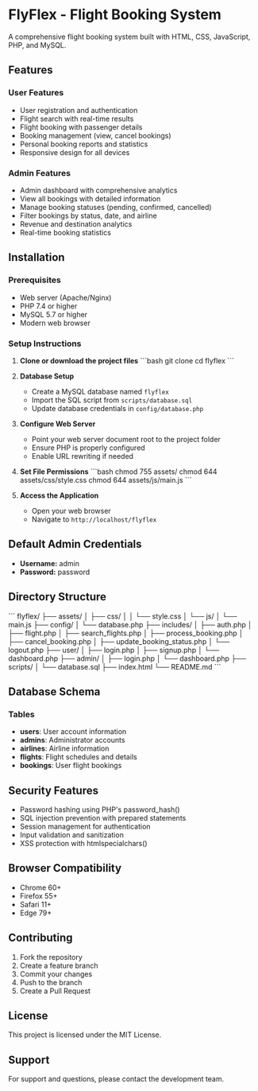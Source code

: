 # FlyFlex - Flight Booking System

A comprehensive flight booking system built with HTML, CSS, JavaScript, PHP, and MySQL.

## Features

### User Features
- User registration and authentication
- Flight search with real-time results
- Flight booking with passenger details
- Booking management (view, cancel bookings)
- Personal booking reports and statistics
- Responsive design for all devices

### Admin Features
- Admin dashboard with comprehensive analytics
- View all bookings with detailed information
- Manage booking statuses (pending, confirmed, cancelled)
- Filter bookings by status, date, and airline
- Revenue and destination analytics
- Real-time booking statistics

## Installation

### Prerequisites
- Web server (Apache/Nginx)
- PHP 7.4 or higher
- MySQL 5.7 or higher
- Modern web browser

### Setup Instructions

1. **Clone or download the project files**
   \`\`\`bash
   git clone <repository-url>
   cd flyflex
   \`\`\`

2. **Database Setup**
   - Create a MySQL database named `flyflex`
   - Import the SQL script from `scripts/database.sql`
   - Update database credentials in `config/database.php`

3. **Configure Web Server**
   - Point your web server document root to the project folder
   - Ensure PHP is properly configured
   - Enable URL rewriting if needed

4. **Set File Permissions**
   \`\`\`bash
   chmod 755 assets/
   chmod 644 assets/css/style.css
   chmod 644 assets/js/main.js
   \`\`\`

5. **Access the Application**
   - Open your web browser
   - Navigate to `http://localhost/flyflex`

## Default Admin Credentials
- **Username:** admin
- **Password:** password

## Directory Structure
\`\`\`
flyflex/
├── assets/
│   ├── css/
│   │   └── style.css
│   └── js/
│       └── main.js
├── config/
│   └── database.php
├── includes/
│   ├── auth.php
│   ├── flight.php
│   ├── search_flights.php
│   ├── process_booking.php
│   ├── cancel_booking.php
│   ├── update_booking_status.php
│   └── logout.php
├── user/
│   ├── login.php
│   ├── signup.php
│   └── dashboard.php
├── admin/
│   ├── login.php
│   └── dashboard.php
├── scripts/
│   └── database.sql
├── index.html
└── README.md
\`\`\`

## Database Schema

### Tables
- **users**: User account information
- **admins**: Administrator accounts
- **airlines**: Airline information
- **flights**: Flight schedules and details
- **bookings**: User flight bookings

## Security Features
- Password hashing using PHP's password_hash()
- SQL injection prevention with prepared statements
- Session management for authentication
- Input validation and sanitization
- XSS protection with htmlspecialchars()

## Browser Compatibility
- Chrome 60+
- Firefox 55+
- Safari 11+
- Edge 79+

## Contributing
1. Fork the repository
2. Create a feature branch
3. Commit your changes
4. Push to the branch
5. Create a Pull Request

## License
This project is licensed under the MIT License.

## Support
For support and questions, please contact the development team.

